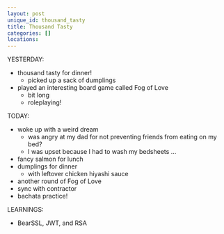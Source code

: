 ```yaml
---
layout: post
unique_id: thousand_tasty
title: Thousand Tasty
categories: []
locations: 
---
```


YESTERDAY:
* thousand tasty for dinner!
  * picked up a sack of dumplings
* played an interesting board game called Fog of Love
  * bit long
  * roleplaying!

TODAY:
* woke up with a weird dream
  * was angry at my dad for not preventing friends from eating on my bed?
  * I was upset because I had to wash my bedsheets ...
* fancy salmon for lunch
* dumplings for dinner
  * with leftover chicken hiyashi sauce
* another round of Fog of Love
* sync with contractor
* bachata practice!

LEARNINGS:
* BearSSL, JWT, and RSA
